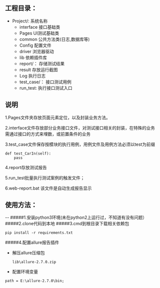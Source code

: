 
## 工程目录：

- Project/:  系统名称
  - interface   接口基础类
  - Pages  UI测试基础类
  - common  公共方法类(日志,数据库等)
  - Config 配置文件
  - driver 浏览器驱动
  - lib 依赖插件库
  - report/： 存储测试结果
  - result  存放运行截图
  - Log  执行日志
  - test_case/： 接口测试用例
  - run_test:  执行接口测试入口

## 说明
1.Pages文件夹存放页面元素定位，以及封装业务方法。

2.interface文件存放部分业务接口文件，对测试接口相关的封装，在特殊的业务需通过接口的方式来埋数，或前置条件的业务

3.test_case文件保存按模块的执行用例，用例文件及用例方法必须以test为前缀

```
def test_CarIn(self):
	pass
```

4.report存放测试报告

5.run_test批量执行测试案例的触发文件；

6.web-report.bat 该文件是自动生成报告显示

## 使用方法：
--
#####1.安装python3环境(未在python2上运行过，不知道有没有问题）
#####2.clone代码到本地
#####3.cmd到根目录下载相关依赖包

```
pip install -r requirements.txt
```
#####4.配置allure报告插件
  - 解压allure压缩包

    ```
    lib\allure-2.7.0.zip
    ```

  - 配置环境变量 
  ```
  path = E:\allure-2.7.0\bin;
  ```

